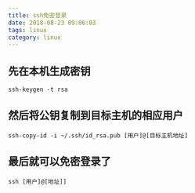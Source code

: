 ```yaml
---
title: ssh免密登录
date: 2018-08-23 09:06:03
tags: linux
category: linux
---
```


## 先在本机生成密钥
`ssh-keygen -t rsa`

## 然后将公钥复制到目标主机的相应用户
`ssh-copy-id -i ~/.ssh/id_rsa.pub [用户]@[目标主机地址]`

## 最后就可以免密登录了
`ssh [用户]@[地址]]`